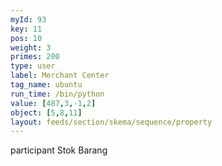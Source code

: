 ```yaml
---
myId: 93
key: 11
pos: 10
weight: 3
primes: 200
type: user
label: Merchant Center
tag_name: ubuntu
run_time: /bin/python
value: [487,3,-1,2]
object: [5,8,11]
layout: feeds/section/skema/sequence/property
---
```

participant Stok Barang
